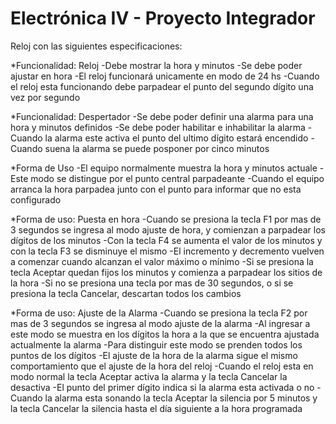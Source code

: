 # Electrónica IV - Proyecto Integrador

Reloj con las siguientes especificaciones:

*Funcionalidad: Reloj
-Debe mostrar la hora y minutos
-Se debe poder ajustar en hora
-El reloj funcionará unicamente en modo de 24 hs
-Cuando el reloj esta funcionando debe parpadear el punto del segundo dígito una vez por segundo

*Funcionalidad: Despertador
-Se debe poder definir una alarma para una hora y minutos definidos
-Se debe poder habilitar e inhabilitar la alarma
-Cuando la alarma este activa el punto del ultimo dígito estará encendido
-Cuando suena la alarma se puede posponer por cinco minutos

*Forma de Uso
-El equipo normalmente muestra la hora y minutos actuale
-Este modo se distingue por el punto central parpadeante
-Cuando el equipo arranca la hora parpadea junto con el punto para informar que no esta configurado

*Forma de uso: Puesta en hora
-Cuando se presiona la tecla F1 por mas de 3 segundos se ingresa al modo ajuste de hora, y comienzan a parpadear los dígitos de los minutos
-Con la tecla F4 se aumenta el valor de los minutos y con la tecla F3 se disminuye el mismo
-El incremento y decremento vuelven a comenzar cuando alcanzan el valor máximo o mínimo
-Si se presiona la tecla Aceptar quedan fijos los minutos y comienza a parpadear los sitios de la hora
-Si no se presiona una tecla por mas de 30 segundos, o si se presiona la tecla Cancelar, descartan todos los cambios

*Forma de uso: Ajuste de la Alarma
-Cuando se presiona la tecla F2 por mas de 3 segundos se ingresa al modo ajuste de la alarma
-Al ingresar a este modo se muestra en los dígitos la hora a la que se encuentra ajustada actualmente la alarma
-Para distinguir este modo se prenden todos los puntos de los dígitos
-El ajuste de la hora de la alarma sigue el mismo comportamiento que el ajuste de la hora del reloj
-Cuando el reloj esta en modo normal la tecla Aceptar activa la alarma y la tecla Cancelar la desactiva
-El punto del primer dígito indica si la alarma esta activada o no
-Cuando la alarma esta sonando la tecla Aceptar la silencia por 5 minutos y la tecla Cancelar la silencia hasta el día siguiente a la hora programada